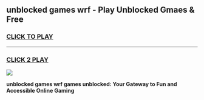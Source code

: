 
## unblocked games wrf - Play Unblocked Gmaes & Free
<h3>
<a href="https://premium.freeplayer.one?title=unblocked_games_wrf&ref=20F">CLICK TO PLAY</a></h3>
<hr>

<h3>
<a href="https://premium.freeplayer.one?title=unblocked_games_wrf&ref=20F">CLICK 2 PLAY</a>
  
</h3>

<a href="https://premium.freeplayer.one?title=unblocked_games_wrf&ref=20F/"><img src="https://clearcache.store/games.png"></a>


**unblocked games wrf games unblocked: Your Gateway to Fun and Accessible Online Gaming**
